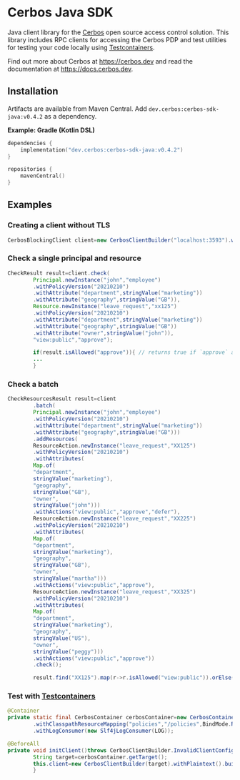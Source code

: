 Cerbos Java SDK
===============

Java client library for the [Cerbos](https://github.com/cerbos/cerbos) open source access control solution. This library
includes RPC clients for accessing the Cerbos PDP and test utilities for testing your code locally
using [Testcontainers](https://www.testcontainers.org).

Find out more about Cerbos at https://cerbos.dev and read the documentation at https://docs.cerbos.dev.

Installation
-------------

Artifacts are available from Maven Central. Add `dev.cerbos:cerbos-sdk-java:v0.4.2` as a dependency.

**Example: Gradle (Kotlin DSL)**

```kotlin
dependencies {
    implementation("dev.cerbos:cerbos-sdk-java:v0.4.2")
}

repositories {
    mavenCentral()
}
```

Examples
--------

### Creating a client without TLS

```java
CerbosBlockingClient client=new CerbosClientBuilder("localhost:3593").withPlaintext().buildBlockingClient();
```

### Check a single principal and resource

```java
CheckResult result=client.check(
        Principal.newInstance("john","employee")
        .withPolicyVersion("20210210")
        .withAttribute("department",stringValue("marketing"))
        .withAttribute("geography",stringValue("GB")),
        Resource.newInstance("leave_request","xx125")
        .withPolicyVersion("20210210")
        .withAttribute("department",stringValue("marketing"))
        .withAttribute("geography",stringValue("GB"))
        .withAttribute("owner",stringValue("john")),
        "view:public","approve");

        if(result.isAllowed("approve")){ // returns true if `approve` action is allowed
        ...
        }
```

### Check a batch

```java
CheckResourcesResult result=client
        .batch(
        Principal.newInstance("john","employee")
        .withPolicyVersion("20210210")
        .withAttribute("department",stringValue("marketing"))
        .withAttribute("geography",stringValue("GB")))
        .addResources(
        ResourceAction.newInstance("leave_request","XX125")
        .withPolicyVersion("20210210")
        .withAttributes(
        Map.of(
        "department",
        stringValue("marketing"),
        "geography",
        stringValue("GB"),
        "owner",
        stringValue("john")))
        .withActions("view:public","approve","defer"),
        ResourceAction.newInstance("leave_request","XX225")
        .withPolicyVersion("20210210")
        .withAttributes(
        Map.of(
        "department",
        stringValue("marketing"),
        "geography",
        stringValue("GB"),
        "owner",
        stringValue("martha")))
        .withActions("view:public","approve"),
        ResourceAction.newInstance("leave_request","XX325")
        .withPolicyVersion("20210210")
        .withAttributes(
        Map.of(
        "department",
        stringValue("marketing"),
        "geography",
        stringValue("US"),
        "owner",
        stringValue("peggy")))
        .withActions("view:public","approve"))
        .check();

        result.find("XX125").map(r->r.isAllowed("view:public")).orElse(false);
```

### Test with [Testcontainers](https://www.testcontainers.org)

```java
@Container
private static final CerbosContainer cerbosContainer=new CerbosContainer("0.5.0")
        .withClasspathResourceMapping("policies","/policies",BindMode.READ_ONLY)
        .withLogConsumer(new Slf4jLogConsumer(LOG));

@BeforeAll
private void initClient()throws CerbosClientBuilder.InvalidClientConfigurationException{
        String target=cerbosContainer.getTarget();
        this.client=new CerbosClientBuilder(target).withPlaintext().buildBlockingClient();
        }
```



